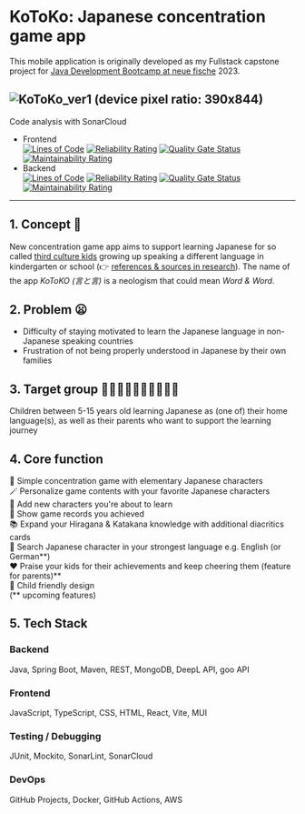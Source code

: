 
#  KoToKo: Japanese concentration game app
This mobile application is originally developed as my Fullstack capstone project for [Java Development Bootcamp at neue fische](https://www.neuefische.de/en/bootcamp/java-development) 2023.

![KoToKo_ver1](https://github.com/kohei-s/kotoko-concentration-app/assets/82062401/b4132c77-a729-490f-ac6c-150da692cf4d)
(device pixel ratio: 390x844)
---
Code analysis with SonarCloud
- Frontend\
  [![Lines of Code](https://sonarcloud.io/api/project_badges/measure?project=kohei-s_kotoko-concentration-app-frontend&metric=ncloc)](https://sonarcloud.io/summary/new_code?id=kohei-s_kotoko-concentration-app-frontend)
  [![Reliability Rating](https://sonarcloud.io/api/project_badges/measure?project=kohei-s_kotoko-concentration-app-frontend&metric=reliability_rating)](https://sonarcloud.io/summary/new_code?id=kohei-s_kotoko-concentration-app-frontend)
  [![Quality Gate Status](https://sonarcloud.io/api/project_badges/measure?project=kohei-s_kotoko-concentration-app-frontend&metric=alert_status)](https://sonarcloud.io/summary/new_code?id=kohei-s_kotoko-concentration-app-frontend)
  [![Maintainability Rating](https://sonarcloud.io/api/project_badges/measure?project=kohei-s_kotoko-concentration-app-frontend&metric=sqale_rating)](https://sonarcloud.io/summary/new_code?id=kohei-s_kotoko-concentration-app-frontend)
- Backend\
  [![Lines of Code](https://sonarcloud.io/api/project_badges/measure?project=kohei-s_kotoko-concentration-app-backend&metric=ncloc)](https://sonarcloud.io/summary/new_code?id=kohei-s_kotoko-concentration-app-backend)
  [![Reliability Rating](https://sonarcloud.io/api/project_badges/measure?project=kohei-s_kotoko-concentration-app-backend&metric=reliability_rating)](https://sonarcloud.io/summary/new_code?id=kohei-s_kotoko-concentration-app-backend)
  [![Quality Gate Status](https://sonarcloud.io/api/project_badges/measure?project=kohei-s_kotoko-concentration-app-backend&metric=alert_status)](https://sonarcloud.io/summary/new_code?id=kohei-s_kotoko-concentration-app-backend)
  [![Maintainability Rating](https://sonarcloud.io/api/project_badges/measure?project=kohei-s_kotoko-concentration-app-backend&metric=sqale_rating)](https://sonarcloud.io/summary/new_code?id=kohei-s_kotoko-concentration-app-backend)
---
## 1. Concept 📱
New concentration game app aims to support learning Japanese for so called [third culture kids](https://en.wikipedia.org/wiki/Third_culture_kid) growing up speaking a different language in kindergarten or school (👉 [references & sources in research](https://github.com/kohei-s/kotoko-concentration-app/wiki/References-&-Internet-Sourcese)). The name of the app *KoToKO (言と言)* is a neologism that could mean *Word & Word*. 
## 2. Problem 😦
- Difficulty of staying motivated to learn the Japanese language in non-Japanese speaking countries
- Frustration of not being properly understood in Japanese by their own families
## 3. Target group 🧒🏾🧒🏼🧒🏿🧒🏻🧒🏽
Children between 5-15 years old learning Japanese as (one of) their home language(s), as well as their parents who want to support the learning journey
## 4. Core function
  🎌 Simple concentration game with elementary Japanese characters \
  🪄 Personalize game contents with your favorite Japanese characters \
  📖 Add new characters you're about to learn \
  🗻 Show game records you achieved \
  📚 Expand your Hiragana & Katakana knowledge with additional diacritics cards \
  🔎 Search Japanese character in your strongest language e.g. English (or German**) \
  ❤️ Praise your kids for their achievements and keep cheering them (feature for parents)** \
  🛝 Child friendly design \
  (** upcoming features)
## 5. Tech Stack
### Backend
Java, Spring Boot, Maven, REST, MongoDB, DeepL API, goo API
### Frontend
JavaScript, TypeScript, CSS, HTML, React, Vite, MUI
### Testing / Debugging
JUnit, Mockito, SonarLint, SonarCloud
### DevOps
GitHub Projects, Docker, GitHub Actions, AWS
